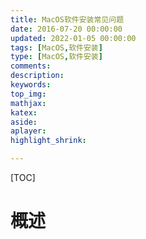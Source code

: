 ```yaml
---
title: MacOS软件安装常见问题
date: 2016-07-20 00:00:00
updated: 2022-01-05 00:00:00
tags: [MacOS,软件安装]
type: [MacOS,软件安装]
comments: 
description: 
keywords:
top_img:
mathjax:
katex:
aside:
aplayer:
highlight_shrink:

---
```


[TOC]

# 概述